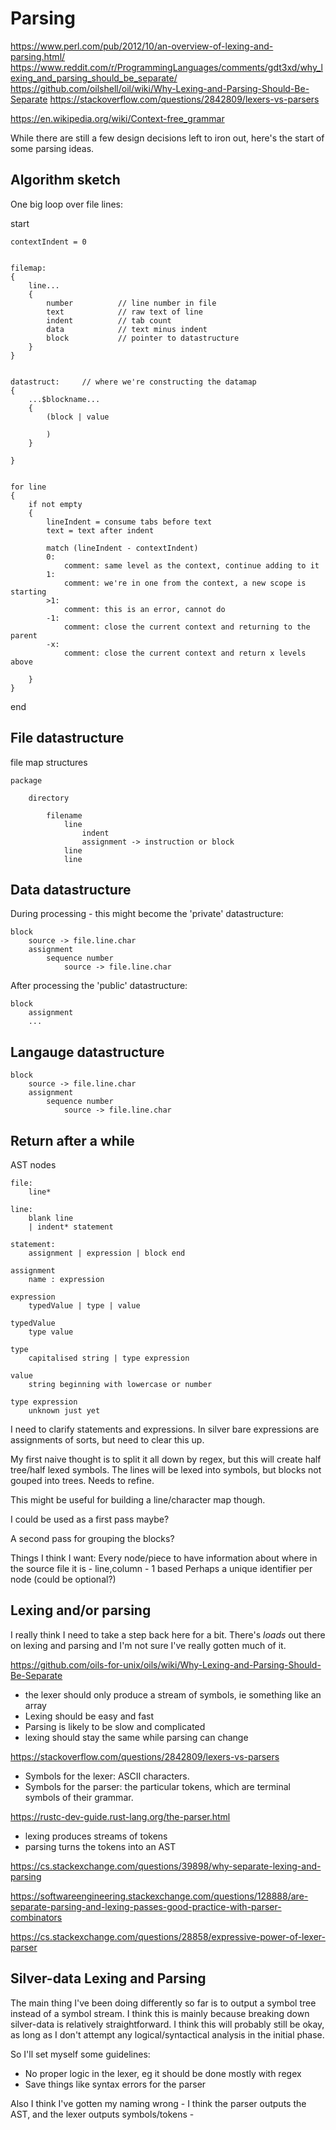 
Parsing
=======


https://www.perl.com/pub/2012/10/an-overview-of-lexing-and-parsing.html/
https://www.reddit.com/r/ProgrammingLanguages/comments/gdt3xd/why_lexing_and_parsing_should_be_separate/
https://github.com/oilshell/oil/wiki/Why-Lexing-and-Parsing-Should-Be-Separate
https://stackoverflow.com/questions/2842809/lexers-vs-parsers

https://en.wikipedia.org/wiki/Context-free_grammar



While there are still a few design decisions left to iron out, here's the start of some parsing ideas.



Algorithm sketch
----------------
One big loop over file lines:


start

	contextIndent = 0


	filemap:
	{
		line...
		{
			number			// line number in file
			text			// raw text of line
			indent			// tab count
			data			// text minus indent
			block			// pointer to datastructure
		}
	}


	datastruct:		// where we're constructing the datamap
	{
		...$blockname...
		{
			(block | value

			)
		}

	}


	for line
	{
		if not empty
		{
			lineIndent = consume tabs before text
			text = text after indent

			match (lineIndent - contextIndent)
			0:
				comment: same level as the context, continue adding to it
			1:
				comment: we're in one from the context, a new scope is starting
			>1:
				comment: this is an error, cannot do
			-1:
				comment: close the current context and returning to the parent
			-x:
				comment: close the current context and return x levels above

		}
	}
end



File datastructure
-------------------

file map structures

	package

		directory

			filename
				line
					indent
					assignment -> instruction or block
				line
				line



Data datastructure
------------------

During processing - this might become the 'private' datastructure:

	block
		source -> file.line.char
		assignment
			sequence number
				source -> file.line.char



After processing the 'public' datastructure:

	block
		assignment
		...



Langauge datastructure
----------------------

	block
		source -> file.line.char
		assignment
			sequence number
				source -> file.line.char





Return after a while
--------------------

AST nodes

	file:
		line*

	line:
		blank line
		| indent* statement

	statement:
		assignment | expression | block end

	assignment
		name : expression

	expression
		typedValue | type | value

	typedValue
		type value

	type
		capitalised string | type expression

	value
		string beginning with lowercase or number

	type expression
		unknown just yet

I need to clarify statements and expressions.
In silver bare expressions are assignments of sorts, but need to clear this up.




My first naive thought is to split it all down by regex, but this will create half tree/half lexed symbols.
The lines will be lexed into symbols, but blocks not gouped into trees.
Needs to refine.

This might be useful for building a line/character map though.

I could be used as a first pass maybe?

A second pass for grouping the blocks?

Things I think I want:
	Every node/piece to have information about where in the source file it is - line,column - 1 based
	Perhaps a unique identifier per node (could be optional?)





Lexing and/or parsing
---------------------

I really think I need to take a step back here for a bit.
There's *loads* out there on lexing and parsing and I'm not sure I've really gotten much of it.

https://github.com/oils-for-unix/oils/wiki/Why-Lexing-and-Parsing-Should-Be-Separate

* the lexer should only produce a stream of symbols, ie something like an array
* Lexing should be easy and fast
* Parsing is likely to be slow and complicated
* lexing should stay the same while parsing can change


https://stackoverflow.com/questions/2842809/lexers-vs-parsers

* Symbols for the lexer: ASCII characters.
* Symbols for the parser: the particular tokens, which are terminal symbols of their grammar.


https://rustc-dev-guide.rust-lang.org/the-parser.html
* lexing produces streams of tokens
* parsing turns the tokens into an AST


https://cs.stackexchange.com/questions/39898/why-separate-lexing-and-parsing


https://softwareengineering.stackexchange.com/questions/128888/are-separate-parsing-and-lexing-passes-good-practice-with-parser-combinators

https://cs.stackexchange.com/questions/28858/expressive-power-of-lexer-parser


Silver-data Lexing and Parsing
------------------------------

The main thing I've been doing differently so far is to output a symbol tree instead of a symbol stream.
I think this is mainly because breaking down silver-data is relatively straightforward.
I think this will probably still be okay, as long as I don't attempt any logical/syntactical analysis in the initial phase.

So I'll set myself some guidelines:
* No proper logic in the lexer, eg it should be done mostly with regex
* Save things like syntax errors for the parser


Also I think I've gotten my naming wrong - I think the parser outputs the AST, and the lexer outputs symbols/tokens -



